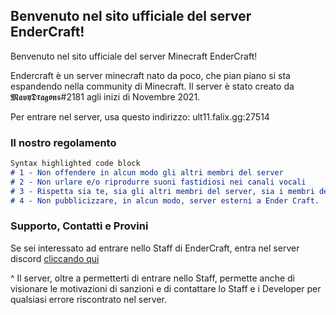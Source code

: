 ## Benvenuto nel sito ufficiale del server EnderCraft!

Benvenuto nel sito ufficiale del server Minecraft EnderCraft!

Endercraft è un server minecraft nato da poco, che pian piano si sta espandendo nella community di Minecraft.
Il server è stato creato da 𝕸𝖆𝖛𝖞𝕯𝖗𝖆𝖌𝖔𝖓𝖘#2181 agli inizi di Novembre 2021.

Per entrare nel server, usa questo indirizzo: ult11.falix.gg:27514

### Il nostro regolamento

```markdown
Syntax highlighted code block
# 1 - Non offendere in alcun modo gli altri membri del server
# 2 - Non urlare e/o riprodurre suoni fastidiosi nei canali vocali
# 3 - Rispetta sia te, sia gli altri membri del server, sia i membri dello staff
# 4 - Non pubblicizzare, in alcun modo, server esterni a Ender Craft.
```

### Supporto, Contatti e Provini

Se sei interessato ad entrare nello Staff di EnderCraft, entra nel server discord [cliccando qui](https://discord.gg/u7PrYVyDAH)

^ Il server, oltre a permetterti di entrare nello Staff, permette anche di visionare le motivazioni di sanzioni e di contattare lo Staff e i Developer per qualsiasi errore riscontrato nel server.
